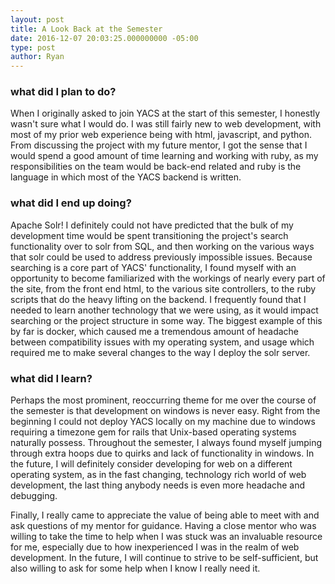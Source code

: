 ```yaml
---
layout: post
title: A Look Back at the Semester
date: 2016-12-07 20:03:25.000000000 -05:00
type: post
author: Ryan
---
```

### what did I plan to do?

When I originally asked to join YACS at the start of this semester, I honestly wasn't sure what I would do. I was still fairly new to web development, with most of my prior web experience being with html, javascript, and python. From discussing the project with my future mentor, I got the sense that I would spend a good amount of time learning and working with ruby, as my responsibilities on the team would be back-end related and ruby is the language in which most of the YACS backend is written.

### what did I end up doing?

Apache Solr! I definitely could not have predicted that the bulk of my development time would be spent transitioning the project's search functionality over to solr from SQL, and then working on the various ways that solr could be used to address previously impossible issues. Because searching is a core part of YACS' functionality, I found myself with an opportunity to become familiarized with the workings of nearly every part of the site, from the front end html, to the various site controllers, to the ruby scripts that do the heavy lifting on the backend. I frequently found that I needed to learn another technology that we were using, as it would impact searching or the project structure in some way. The biggest example of this by far is docker, which caused me a tremendous amount of headache between compatibility issues with my operating system, and usage which required me to make several changes to the way I deploy the solr server.

### what did I learn?

Perhaps the most prominent, reoccurring theme for me over the course of the semester is that development on windows is never easy. Right from the beginning I could not deploy YACS locally on my machine due to windows requiring a timezone gem for rails that Unix-based operating systems naturally possess. Throughout the semester, I always found myself jumping through extra hoops due to quirks and lack of functionality in windows. In the future, I will definitely consider developing for web on a different operating system, as in the fast changing, technology rich world of web development, the last thing anybody needs is even more headache and debugging.

Finally, I really came to appreciate the value of being able to meet with and ask questions of my mentor for guidance. Having a close mentor who was willing to take the time to help when I was stuck was an invaluable resource for me, especially due to how inexperienced I was in the realm of web development. In the future, I will continue to strive to be self-sufficient, but also willing to ask for some help when I know I really need it.
